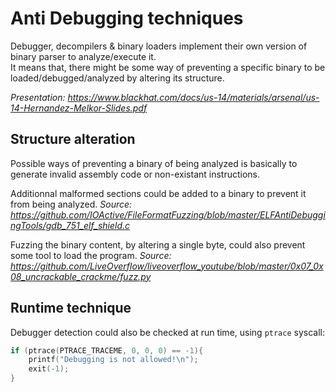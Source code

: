 # Anti Debugging techniques

Debugger, decompilers & binary loaders implement their own version of binary parser to analyze/execute it.  
It means that, there might be some way of preventing a specific binary to be loaded/debugged/analyzed by altering its structure.

_Presentation: https://www.blackhat.com/docs/us-14/materials/arsenal/us-14-Hernandez-Melkor-Slides.pdf_

## Structure alteration

Possible ways of preventing a binary of being analyzed is basically to generate invalid assembly code or non-existant instructions.

Additionnal malformed sections could be added to a binary to prevent it from being analyzed.
_Source: https://github.com/IOActive/FileFormatFuzzing/blob/master/ELFAntiDebuggingTools/gdb_751_elf_shield.c_

Fuzzing the binary content, by altering a single byte, could also prevent some tool to load the program.
_Source: https://github.com/LiveOverflow/liveoverflow_youtube/blob/master/0x07_0x08_uncrackable_crackme/fuzz.py_

## Runtime technique

Debugger detection could also be checked at run time, using `ptrace` syscall:

```c
if (ptrace(PTRACE_TRACEME, 0, 0, 0) == -1){
    printf("Debugging is not allowed!\n");
    exit(-1);
}
```

